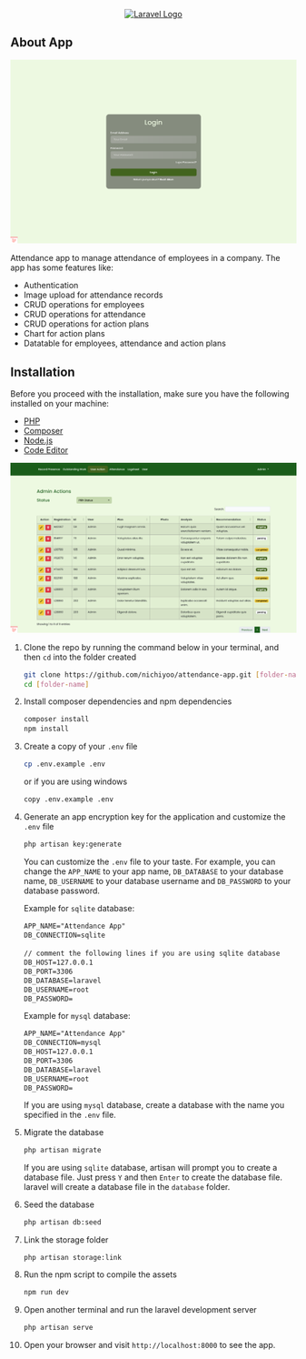 <p align="center"><a href="https://laravel.com" target="_blank"><img src="https://raw.githubusercontent.com/laravel/art/master/logo-lockup/5%20SVG/2%20CMYK/1%20Full%20Color/laravel-logolockup-cmyk-red.svg" width="400" alt="Laravel Logo"></a></p>

## About App

![Attendance app](image.png)

Attendance app to manage attendance of employees in a company. The app has some features like: 

- Authentication
- Image upload for attendance records
- CRUD operations for employees
- CRUD operations for attendance
- CRUD operations for action plans
- Chart for action plans
- Datatable for employees, attendance and action plans

## Installation



Before you proceed with the installation, make sure you have the following installed on your machine:

- [PHP](https://www.php.net/downloads.php)
- [Composer](https://getcomposer.org/download/)
- [Node.js](https://nodejs.org/en/download/)
- [Code Editor](https://code.visualstudio.com/download)

![Action Page](image-2.png)

1. Clone the repo by running the command below in your terminal, and then `cd` into the folder created
   
    ```bash
    git clone https://github.com/nichiyoo/attendance-app.git [folder-name]
    cd [folder-name]
    ```

2. Install composer dependencies and npm dependencies

    ```bash
    composer install
    npm install
    ```

3. Create a copy of your `.env` file

    ```bash
    cp .env.example .env
    ```

    or if you are using windows

    ```bash
    copy .env.example .env
    ```

4. Generate an app encryption key for the application and customize the `.env` file

    ```bash
    php artisan key:generate
    ```
    
    You can customize the `.env` file to your taste. For example, you can change the `APP_NAME` to your app name, `DB_DATABASE` to your database name, `DB_USERNAME` to your database username and `DB_PASSWORD` to your database password.
    
    Example for `sqlite` database:
    ```env
    APP_NAME="Attendance App"
    DB_CONNECTION=sqlite 

    // comment the following lines if you are using sqlite database
    DB_HOST=127.0.0.1
    DB_PORT=3306
    DB_DATABASE=laravel
    DB_USERNAME=root
    DB_PASSWORD=
    ```
    
    Example for `mysql` database:
    ```.env
    APP_NAME="Attendance App"
    DB_CONNECTION=mysql
    DB_HOST=127.0.0.1
    DB_PORT=3306
    DB_DATABASE=laravel
    DB_USERNAME=root
    DB_PASSWORD=
    ```

    If you are using `mysql` database, create a database with the name you specified in the `.env` file.

5. Migrate the database

    ```bash
    php artisan migrate
    ```

    If you are using `sqlite` database, artisan will prompt you to create a database file. Just press `Y` and then `Enter` to create the database file. laravel will create a database file in the `database` folder.

6. Seed the database

    ```bash
    php artisan db:seed
    ```

7. Link the storage folder

    ```bash
    php artisan storage:link
    ```

8. Run the npm script to compile the assets

    ```bash
    npm run dev
    ```

9. Open another terminal and run the laravel development server

    ```bash
    php artisan serve
    ```

10. Open your browser and visit `http://localhost:8000` to see the app.
